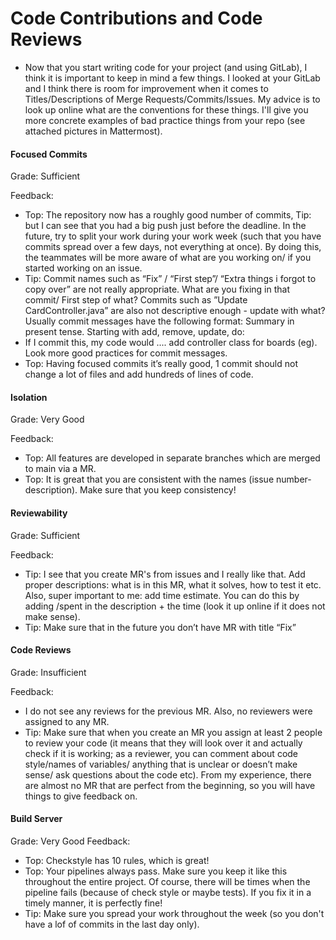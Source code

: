 # Code Contributions and Code Reviews

* Now that you start writing code for your project (and using GitLab), I think it is important to keep in mind a few things. I looked at your 
GitLab and I think there is room for improvement when it comes to Titles/Descriptions of Merge Requests/Commits/Issues. My advice is to look 
up online what are the conventions for these things. I'll give you more concrete examples of bad practice things from your repo (see attached 
pictures in Mattermost).

#### Focused Commits

Grade: Sufficient

Feedback: 
* Top: The repository now has a roughly good number of commits, Tip: but I can see that you had a big push just before the deadline. In the future, try to split your work during your work week (such that you have commits spread over a few days, not everything at once). By doing this, the teammates will be more aware of what are you working on/ if you started working on an issue.
* Tip: Commit names such as “Fix” / “First step”/ “Extra things i forgot to copy over” are not really appropriate. What are you fixing in that commit/ First step of what? Commits such as ”Update CardController.java” are also not descriptive enough - update with what? Usually commit messages have the following format: Summary in present tense. Starting with add, remove, update, do: 
* If I commit this, my code would .... add controller class for boards (eg). Look more good practices for commit messages. 
* Top: Having focused commits it’s really good, 1 commit should not change a lot of files and add hundreds of lines of code.

#### Isolation

Grade: Very Good

Feedback: 
* Top: All features are developed in separate branches which are merged to main via a MR.
* Top: It is great that you are consistent with the names (issue number-description). Make sure that you keep consistency!


#### Reviewability

Grade: Sufficient

Feedback: 
* Tip: I see that you create MR's from issues and I really like that. Add proper descriptions: what is in this MR, what it solves, how to test it etc. Also, super important to me: add time estimate. You can do this by adding /spent in the description + the time (look it up online if it does not make sense).
* Tip: Make sure that in the future you don’t have MR with title “Fix”


#### Code Reviews

Grade: Insufficient

Feedback: 
* I do not see any reviews for the previous MR. Also, no reviewers were assigned to any MR. 
* Tip: Make sure that when you create an MR you assign at least 2 people to review your code (it means that they will look over it and actually check if it is working; as a reviewer, you can comment about code style/names of variables/ anything that is unclear or doesn’t make sense/ ask questions about the code etc). From my experience, there are almost no MR that are perfect from the beginning, so you will have things to give feedback on.


#### Build Server

Grade: Very Good
Feedback: 
* Top: Checkstyle has 10 rules, which is great!
* Top: Your pipelines always pass. Make sure you keep it like this throughout the entire project. Of course, there will be times when the pipeline fails (because of check style or maybe tests). If you fix it in a timely manner, it is perfectly fine!
* Tip: Make sure you spread your work throughout the week (so you don't have a lof of commits in the last day only).


